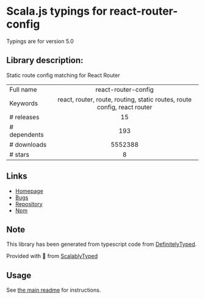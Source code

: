 
# Scala.js typings for react-router-config

Typings are for version 5.0

## Library description:
Static route config matching for React Router

|                    |                 |
| ------------------ | :-------------: |
| Full name          | react-router-config |
| Keywords           | react, router, route, routing, static routes, route config, react router |
| # releases         | 15 |
| # dependents       | 193 |
| # downloads        | 5552388 |
| # stars            | 8 |

## Links
- [Homepage](https://github.com/ReactTraining/react-router#readme)
- [Bugs](https://github.com/ReactTraining/react-router/issues)
- [Repository](https://github.com/ReactTraining/react-router)
- [Npm](https://www.npmjs.com/package/react-router-config)
    


## Note
This library has been generated from typescript code from [DefinitelyTyped](https://definitelytyped.org).

Provided with :purple_heart: from [ScalablyTyped](https://github.com/oyvindberg/ScalablyTyped)

## Usage
See [the main readme](../../readme.md) for instructions.


